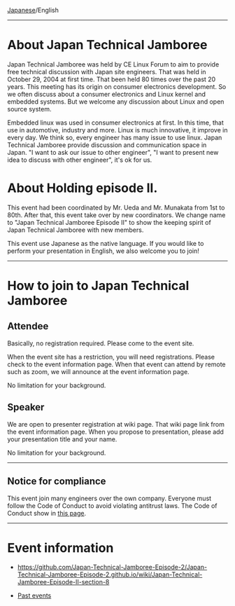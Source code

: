 [Japanese](index.md)/English

---

# About Japan Technical Jamboree
Japan Technical Jamboree was held by CE Linux Forum to aim to provide free technical discussion with Japan site engineers.  That was held in October 29, 2004 at first time. That been held 80 times over the past 20 years. This meeting has its origin on consumer electronics development. So we often discuss about a consumer electronics and Linux kernel and embedded systems. But we welcome any discussion about Linux and open source system.

Embedded linux was used in consumer electronics at first. In this time, that use in automotive, industry and more. Linux is much innovative, it improve in every day.
We think so, every engineer has many issue to use linux.  Japan Technical Jamboree provide discussion and communication space in Japan.  "I want to ask our issue to other engineer", "I want to present new idea to discuss with other engineer", it's ok for us.

# About Holding episode II.

This event had been coordinated by Mr. Ueda and Mr. Munakata from 1st to 80th.  After that, this event take over by new coordinators.  We change name to "Japan Technical Jamboree Episode II" to show the keeping spirit of Japan Technical Jamboree with new members.

This event use Japanese as the native language.  If you would like to perform your presentation in English, we also welcome you to join!

---

# How to join to Japan Technical Jamboree
## Attendee
Basically, no registration required. Please come to the event site.

When the event site has a restriction, you will need registrations.  Please check to the event information page.  When that event can attend by remote such as zoom, we will announce at the event information page.

No limitation for your background.

## Speaker
We are open to presenter registration at wiki page.  That wiki page link from the event information page.  When you propose to presentation, please add your presentation title and your name.

No limitation for your background.

---

## Notice for compliance 

This event join many engineers over the own company.  Everyone must follow the Code of Conduct to avoid violating antitrust laws.  The Code of Conduct show in [this page](./code-of-conduct.md).

---

# Event information
* https://github.com/Japan-Technical-Jamboree-Episode-2/Japan-Technical-Jamboree-Episode-2.github.io/wiki/Japan-Technical-Jamboree-Episode-II-section-8

* [Past events](./past_events_en.md)
